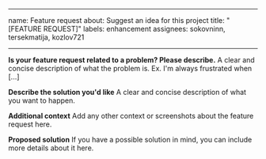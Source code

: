 ______________________________________________________________________

name: Feature request
about: Suggest an idea for this project
title: "\[FEATURE REQUEST\]"
labels: enhancement
assignees: sokovninn, tersekmatija, kozlov721

______________________________________________________________________

**Is your feature request related to a problem? Please describe.**
A clear and concise description of what the problem is. Ex. I'm always frustrated when \[...\]

**Describe the solution you'd like**
A clear and concise description of what you want to happen.

**Additional context**
Add any other context or screenshots about the feature request here.

**Proposed solution**
If you have a possible solution in mind, you can include more details about it here.
